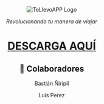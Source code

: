 <div align="center">
   <img src="https://github.com/user-attachments/assets/24584832-76db-4f45-b26d-90bbb7488401" alt="TeLlevoAPP Logo">   
   <p><i>Revolucionando tu manera de viajar</i></p>

  <h1>
    <a href="https://github.com/Pestyzz/TeLlevoApp/releases/download/release/TeLlevoAPP.apk" download="TeLlevoAPP.apk">DESCARGA AQUÍ</a>
  </h1>
  <h2>👥 Colaboradores</h2>
  <p>Bastián Ñiripil</p>
  <p>Luis Perez</p>
</div>
